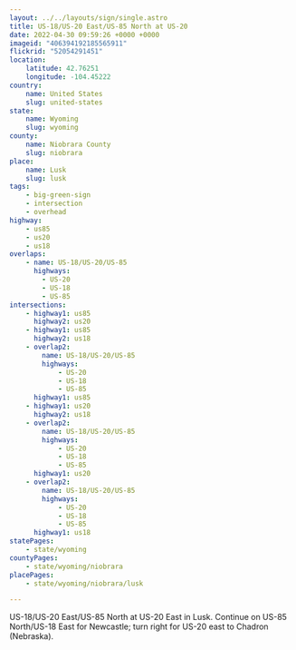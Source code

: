 ```yaml
---
layout: ../../layouts/sign/single.astro
title: US-18/US-20 East/US-85 North at US-20
date: 2022-04-30 09:59:26 +0000 +0000
imageid: "406394192185565911"
flickrid: "52054291451"
location:
    latitude: 42.76251
    longitude: -104.45222
country:
    name: United States
    slug: united-states
state:
    name: Wyoming
    slug: wyoming
county:
    name: Niobrara County
    slug: niobrara
place:
    name: Lusk
    slug: lusk
tags:
    - big-green-sign
    - intersection
    - overhead
highway:
    - us85
    - us20
    - us18
overlaps:
    - name: US-18/US-20/US-85
      highways:
        - US-20
        - US-18
        - US-85
intersections:
    - highway1: us85
      highway2: us20
    - highway1: us85
      highway2: us18
    - overlap2:
        name: US-18/US-20/US-85
        highways:
            - US-20
            - US-18
            - US-85
      highway1: us85
    - highway1: us20
      highway2: us18
    - overlap2:
        name: US-18/US-20/US-85
        highways:
            - US-20
            - US-18
            - US-85
      highway1: us20
    - overlap2:
        name: US-18/US-20/US-85
        highways:
            - US-20
            - US-18
            - US-85
      highway1: us18
statePages:
    - state/wyoming
countyPages:
    - state/wyoming/niobrara
placePages:
    - state/wyoming/niobrara/lusk

---
```

US-18/US-20 East/US-85 North at US-20 East in Lusk.  Continue on US-85 North/US-18 East for Newcastle; turn right for US-20 east to Chadron (Nebraska).